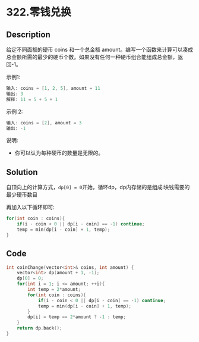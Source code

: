 # 322.零钱兑换

## Description
给定不同面额的硬币 coins 和一个总金额 amount。编写一个函数来计算可以凑成总金额所需的最少的硬币个数。如果没有任何一种硬币组合能组成总金额，返回-1。


示例1:
```C
输入: coins = [1, 2, 5], amount = 11
输出: 3 
解释: 11 = 5 + 5 + 1
```
示例 2:
```C
输入: coins = [2], amount = 3
输出: -1
```

说明:
- 你可以认为每种硬币的数量是无限的。


## Solution

自顶向上的计算方式，`dp[0] = 0`开始，循环dp，dp内存储的是组成i块钱需要的最少硬币数目

再加入以下循环即可:
```C
for(int coin : coins){
    if(i - coin < 0 || dp[i - coin] == -1) continue;
    temp = min(dp[i - coin] + 1, temp);
}
```

## Code
```c++
int coinChange(vector<int>& coins, int amount) {
    vector<int> dp(amount + 1, -1);
    dp[0] = 0;
    for(int i = 1; i <= amount; ++i){
        int temp = 2*amount;
        for(int coin : coins){
            if(i - coin < 0 || dp[i - coin] == -1) continue;
            temp = min(dp[i - coin] + 1, temp);
        }
        dp[i] = temp == 2*amount ? -1 : temp;
    }
    return dp.back();
}
```
